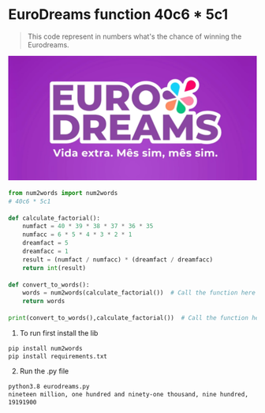 # EuroDreams function 40c6 * 5c1 
> This code represent in numbers what's the chance of winning the Eurodreams.

![EuroDreams](/img/eurodreams.png)

```python 
from num2words import num2words
# 40c6 * 5c1

def calculate_factorial():
    numfact = 40 * 39 * 38 * 37 * 36 * 35
    numfacc = 6 * 5 * 4 * 3 * 2 * 1
    dreamfact = 5
    dreamfacc = 1
    result = (numfact / numfacc) * (dreamfact / dreamfacc)
    return int(result)

def convert_to_words():
    words = num2words(calculate_factorial())  # Call the function here
    return words

print(convert_to_words(),calculate_factorial())  # Call the function here
```

1. To run first install the lib
```console
pip install num2words
pip install requirements.txt
```
2. Run the .py file
```console
python3.8 eurodreams.py 
nineteen million, one hundred and ninety-one thousand, nine hundred, 19191900
```